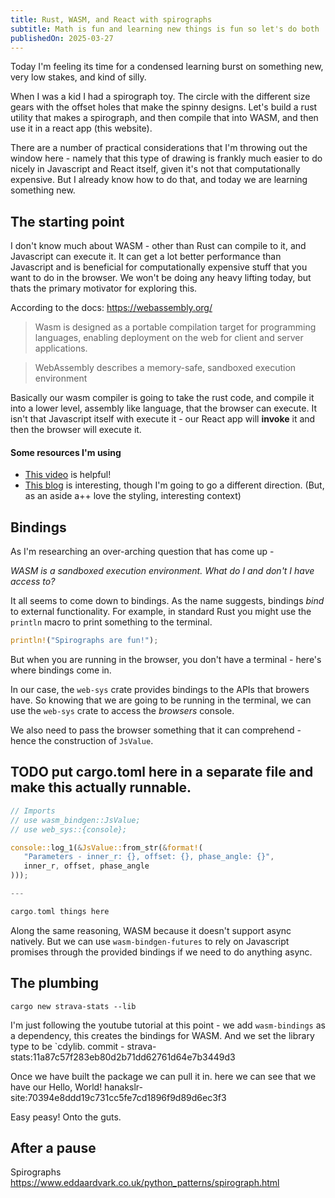 ```yaml
---
title: Rust, WASM, and React with spirographs
subtitle: Math is fun and learning new things is fun so let's do both
publishedOn: 2025-03-27
---
```


Today I'm feeling its time for a condensed learning burst on something new, very low stakes, and kind of silly.

When I was a kid I had a spirograph toy. The circle with the different size gears with the offset holes that make the spinny designs. Let's build a rust utility that makes a spirograph, and then compile that into WASM, and then use it in a react app (this website).

There are a number of practical considerations that I'm throwing out the window here - namely that this type of drawing is frankly much easier to do nicely in Javascript and React itself, given it's not that computationally expensive. But I already know how to do that, and today we are learning something new.

## The starting point

I don't know much about WASM - other than Rust can compile to it, and Javascript can execute it. It can get a lot better performance than Javascript and is beneficial for computationally expensive stuff that you want to do in the browser. We won't be doing any heavy lifting today, but thats the primary motivator for exploring this.

According to the docs: https://webassembly.org/

> Wasm is designed as a portable compilation target for programming languages, enabling deployment on the web for client and server applications.

> WebAssembly describes a memory-safe, sandboxed execution environment

Basically our wasm compiler is going to take the rust code, and compile it into a lower level, assembly like language, that the browser can execute. It isn't that Javascript itself with execute it - our React app will **invoke** it and then the browser will execute it.

#### Some resources I'm using

- [This video](https://www.youtube.com/watch?v=qQMc3C1tJgw) is helpful!
- [This blog](https://surma.dev/things/rust-to-webassembly/) is interesting, though I'm going to go a different direction. (But, as an aside a++ love the styling, interesting context)

## Bindings

As I'm researching an over-arching question that has come up -

_WASM is a sandboxed execution environment. What do I and don't I have access to?_

It all seems to come down to bindings. As the name suggests, bindings _bind_ to external functionality. For example, in standard Rust you might use the `println` macro to print something to the terminal.

```rust
println!("Spirographs are fun!");
```

But when you are running in the browser, you don't have a terminal - here's where bindings come in.

In our case, the `web-sys` crate provides bindings to the APIs that browers have. So knowing that we are going to be running in the terminal, we can use the `web-sys` crate to access the _browsers_ console.

We also need to pass the browser something that it can comprehend - hence the construction of `JsValue`.

## TODO put cargo.toml here in a separate file and make this actually runnable.

```rust
// Imports
// use wasm_bindgen::JsValue;
// use web_sys::{console};

console::log_1(&JsValue::from_str(&format!(
   "Parameters - inner_r: {}, offset: {}, phase_angle: {}",
   inner_r, offset, phase_angle
)));

---

cargo.toml things here
```

Along the same reasoning, WASM because it doesn't support async natively. But we can use `wasm-bindgen-futures` to rely on Javascript promises through the provided bindings if we need to do anything async.

## The plumbing

`cargo new strava-stats --lib`

I'm just following the youtube tutorial at this point - we add `wasm-bindings` as a dependency, this creates the bindings for WASM. And we set the library type to be `cdylib.
commit - strava-stats:11a87c57f283eb80d2b71dd62761d64e7b3449d3

Once we have built the package we can pull it in.
here we can see that we have our Hello, World! hanakslr-site:70394e8ddd19c731cc5fe7cd1896f9d89d6ec3f3

Easy peasy! Onto the guts.

## After a pause

Spirographs https://www.eddaardvark.co.uk/python_patterns/spirograph.html
